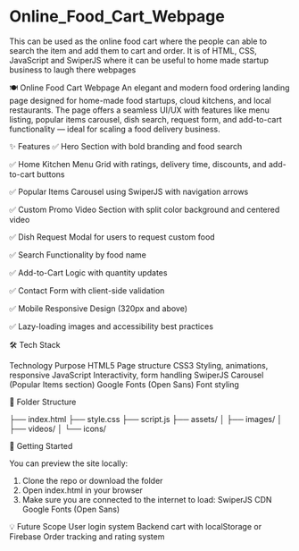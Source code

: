 # Online_Food_Cart_Webpage
This can be used as the online food cart where the people can able to search the item and add them to cart and order. It is of HTML, CSS, JavaScript and SwiperJS where it can be useful to home made startup business to laugh there webpages


🍽 Online Food Cart Webpage
An elegant and modern food ordering landing page designed for home-made food startups, cloud kitchens, and local restaurants. The page offers a seamless UI/UX with features like menu listing, popular items carousel, dish search, request form, and add-to-cart functionality — ideal for scaling a food delivery business.


✨ Features
✅ Hero Section with bold branding and food search

✅ Home Kitchen Menu Grid with ratings, delivery time, discounts, and add-to-cart buttons

✅ Popular Items Carousel using SwiperJS with navigation arrows

✅ Custom Promo Video Section with split color background and centered video

✅ Dish Request Modal for users to request custom food

✅ Search Functionality by food name

✅ Add-to-Cart Logic with quantity updates

✅ Contact Form with client-side validation

✅ Mobile Responsive Design (320px and above)

✅ Lazy-loading images and accessibility best practices


🛠 Tech Stack

Technology	                   Purpose
HTML5	                       Page structure
CSS3	                       Styling, animations, responsive
JavaScript	                 Interactivity, form handling
SwiperJS	                   Carousel (Popular Items section)
Google Fonts (Open Sans)	   Font styling


📁 Folder Structure

├── index.html
├── style.css
├── script.js
├── assets/
│   ├── images/
│   ├── videos/
│   └── icons/


🚀 Getting Started

You can preview the site locally:
1. Clone the repo or download the folder
2. Open index.html in your browser
3. Make sure you are connected to the internet to load:
SwiperJS CDN
Google Fonts (Open Sans)


💡 Future Scope
User login system
Backend cart with localStorage or Firebase
Order tracking and rating system
